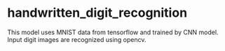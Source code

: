 # handwritten_digit_recognition
This model uses MNIST data from tensorflow and trained by CNN model.
Input digit images are recognized using opencv.